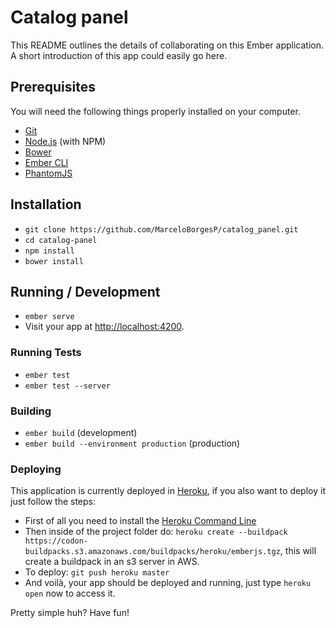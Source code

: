 # Catalog panel

This README outlines the details of collaborating on this Ember application.
A short introduction of this app could easily go here.

## Prerequisites

You will need the following things properly installed on your computer.

* [Git](http://git-scm.com/)
* [Node.js](http://nodejs.org/) (with NPM)
* [Bower](http://bower.io/)
* [Ember CLI](http://ember-cli.com/)
* [PhantomJS](http://phantomjs.org/)

## Installation

* `git clone https://github.com/MarceloBorgesP/catalog_panel.git`
* `cd catalog-panel`
* `npm install`
* `bower install`

## Running / Development

* `ember serve`
* Visit your app at [http://localhost:4200](http://localhost:4200).

### Running Tests

* `ember test`
* `ember test --server`

### Building

* `ember build` (development)
* `ember build --environment production` (production)

### Deploying

This application is currently deployed in [Heroku](https://www.heroku.com/), if you also want to deploy it just follow the steps:

- First of all you need to install the [Heroku Command Line](https://devcenter.heroku.com/articles/heroku-command-line)
- Then inside of the project folder do: `heroku create --buildpack https://codon-buildpacks.s3.amazonaws.com/buildpacks/heroku/emberjs.tgz`, this will create a buildpack in an s3 server in AWS.
- To deploy: `git push heroku master`
- And voilà, your app should be deployed and running, just type `heroku open` now to access it.

Pretty simple huh? Have fun!
